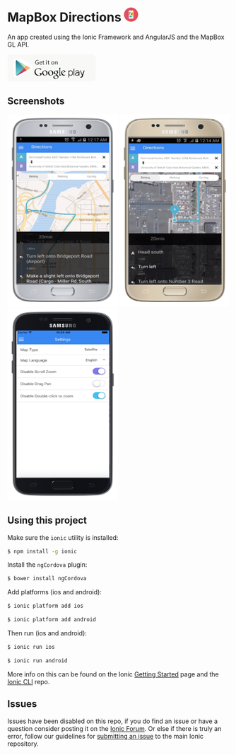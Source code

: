 MapBox Directions ![alt tag](https://github.com/gerardng/mapboxDirections/blob/master/logo.png)
=====================

An app created using the Ionic Framework and AngularJS and the MapBox GL API.

<a href="https://play.google.com/store/apps/details?id=com.gerardngjr.mapboxdirections" target="_blank" rel="noopener"><img src="https://github.com/gerardng/mapboxDirections/blob/master/google-store-btn.png"/></a>

## Screenshots
<img src="https://github.com/gerardng/mapboxDirections/blob/master/directions.png" width="250px" height="435px"/>
<img src="https://github.com/gerardng/mapboxDirections/blob/master/directions2.png" width="250px" height="435px"/>
<img src="https://github.com/gerardng/mapboxDirections/blob/master/settings.png" width="250px" height="435px"/>


## Using this project

Make sure the `ionic` utility is installed:

```bash
$ npm install -g ionic
```

Install the `ngCordova` plugin:

```bash
$ bower install ngCordova
```

Add platforms (ios and android):

```bash
$ ionic platform add ios
```

```bash
$ ionic platform add android
```

Then run (ios and android): 

```bash
$ ionic run ios
```

```bash
$ ionic run android
```

More info on this can be found on the Ionic [Getting Started](http://ionicframework.com/getting-started) page and the [Ionic CLI](https://github.com/driftyco/ionic-cli) repo.

## Issues
Issues have been disabled on this repo, if you do find an issue or have a question consider posting it on the [Ionic Forum](http://forum.ionicframework.com/).  Or else if there is truly an error, follow our guidelines for [submitting an issue](http://ionicframework.com/submit-issue/) to the main Ionic repository.
